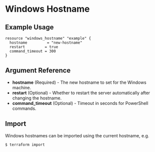 # Windows Hostname

## Example Usage

```hcl
resource "windows_hostname" "example" {
  hostname         = "new-hostname"
  restart         = true
  command_timeout = 300
}
```

## Argument Reference

- **hostname** (Required) - The new hostname to set for the Windows machine.
- **restart** (Optional) - Whether to restart the server automatically after changing the hostname.
- **command_timeout** (Optional) - Timeout in seconds for PowerShell commands.

## Import

Windows hostnames can be imported using the current hostname, e.g.

```shell
$ terraform import